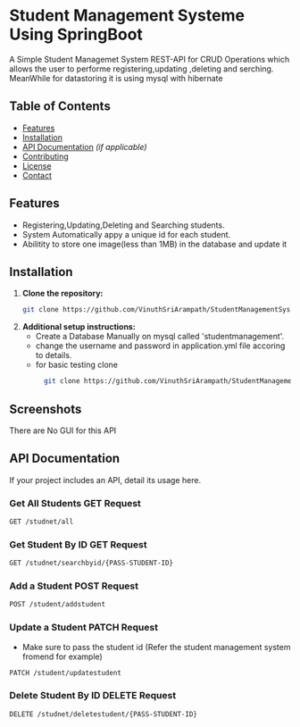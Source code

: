 # Student Management Systeme Using SpringBoot


A Simple Student Managemet System REST-API for CRUD Operations which allows the user to performe registering,updating ,deleting and serching.
MeanWhile for datastoring it is using mysql with hibernate 

## Table of Contents

- [Features](#features)
- [Installation](#installation)
- [API Documentation](#api-documentation) *(if applicable)*
- [Contributing](#contributing)
- [License](#license)
- [Contact](#contact)

## Features

- Registering,Updating,Deleting and Searching students.
- System Automatically appy a unique id for each student.
- Abilitity to store one image(less than 1MB) in the database and update it

## Installation

1. **Clone the repository:**
    ```bash
    git clone https://github.com/VinuthSriArampath/StudentManagementSystem-Backend.git
    ```
2. **Additional setup instructions:**
    - Create a Database Manually on mysql called 'studentmanagement'.
    - change the username and password in application.yml file accoring to details.
    - for basic testing clone
      ```bash
        git clone https://github.com/VinuthSriArampath/StudentManagementSystem-Frontend.git
      ```

## Screenshots

There are No GUI for this API

## API Documentation

If your project includes an API, detail its usage here.

### Get All Students GET Request
```bash
GET /studnet/all
```
### Get Student By ID GET Request
```bash
GET /studnet/searchbyid/{PASS-STUDENT-ID}
```

### Add a Student POST Request
```bash
POST /student/addstudent
```

### Update a Student PATCH Request
- Make sure to pass the student id (Refer the student management system fromend for example)
```bash
PATCH /student/updatestudent
```

### Delete Student By ID DELETE Request
```bash
DELETE /studnet/deletestudent/{PASS-STUDENT-ID}
```

